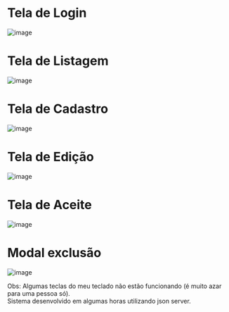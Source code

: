 # Tela de Login
![image](https://user-images.githubusercontent.com/80600474/231036613-0ba71ecb-3d64-4731-85be-683e917ff480.png)
# Tela de Listagem
![image](https://user-images.githubusercontent.com/80600474/231037320-2b3779fb-7195-406a-912d-e1e2f77d5bf4.png)
# Tela de Cadastro
![image](https://user-images.githubusercontent.com/80600474/231037437-11705c6c-c9f4-48bb-b899-39dcb29700a0.png)
# Tela de Edição
![image](https://user-images.githubusercontent.com/80600474/231037553-8d2d473c-8b94-4af4-bef7-0bb8d91cf952.png)
# Tela de Aceite
![image](https://user-images.githubusercontent.com/80600474/231037665-cef8d52c-2188-4edd-9e96-9e0ba91ca404.png)
# Modal exclusão
![image](https://user-images.githubusercontent.com/80600474/231037745-02219a27-62f3-4fed-8dd9-f3098bbb2870.png)

Obs: Algumas teclas do meu teclado não estão funcionando (é muito azar para uma pessoa só).
<br/>
Sistema desenvolvido em algumas horas utilizando json server.


